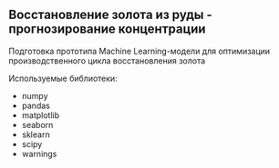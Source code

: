 <h2>
  Восстановление золота из руды - прогнозирование концентрации
</h2>

<p>
  Подготовка прототипа Machine Learning-модели для оптимизации производственного цикла восстановления золота
</p>

<p>
  Используемые библиотеки:
</p>
<ul>
  <li>numpy</li>
  <li>pandas</li>
  <li>matplotlib</li>
  <li>seaborn</li>
  <li>sklearn</li>
  <li>scipy</li>
  <li>warnings</li>
</ul>
